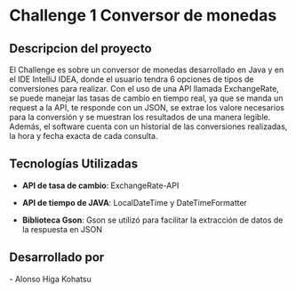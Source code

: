
<h1>Challenge 1 Conversor de monedas</h1>
<h2>Descripcion del proyecto</h2>
El Challenge es sobre un conversor de monedas desarrollado en Java y en el IDE IntelliJ IDEA, donde el usuario tendra 6 opciones de tipos de conversiones para realizar. Con el uso de una API llamada ExchangeRate, se puede manejar las tasas de cambio en tiempo real, ya que se manda un request a la API,
te responde con un JSON, se extrae los valore necesarios para la conversión y se muestran los resultados de una manera legible. Además, el software cuenta con un historial de las conversiones realizadas, la hora y fecha exacta de cada consulta.

<h2>Tecnologías Utilizadas</h2>

  - **API de tasa de cambio**: ExchangeRate-API
  
  - **API de tiempo de JAVA**: LocalDateTime y DateTimeFormatter
    
  - **Biblioteca Gson**: Gson se utilizó para facilitar la extracción de datos de la respuesta en JSON 

<h2>Desarrollado por</h2>
  -  Alonso Higa Kohatsu
  
